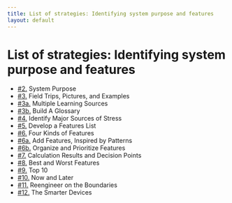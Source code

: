 ```yaml
---
title: List of strategies: Identifying system purpose and features
layout: default
---
```




# List of strategies: Identifying system purpose and features 

*  [#2.](/identifying-system-purpose-and-features.html) System Purpose
*  [#3.](/identifying-system-purpose-and-features.html) Field Trips, Pictures, and Examples
*  [#3a.](/identifying-system-purpose-and-features.html) Multiple Learning Sources
*  [#3b.](/identifying-system-purpose-and-features.html) Build A Glossary
*  [#4.](/identifying-system-purpose-and-features.html) Identify Major Sources of Stress
*  [#5.](/identifying-system-purpose-and-features.html) Develop a Features List
*  [#6.](/identifying-system-purpose-and-features.html) Four Kinds of Features
*  [#6a.](/identifying-system-purpose-and-features.html) Add Features, Inspired by Patterns
*  [#6b.](/identifying-system-purpose-and-features.html) Organize and Prioritize Features
*  [#7.](/identifying-system-purpose-and-features.html) Calculation Results and Decision Points
*  [#8.](/identifying-system-purpose-and-features.html) Best and Worst Features
*  [#9.](/identifying-system-purpose-and-features.html) Top 10
*  [#10.](/identifying-system-purpose-and-features.html) Now and Later
*  [#11.](/identifying-system-purpose-and-features.html) Reengineer on the Boundaries
*  [#12.](/identifying-system-purpose-and-features.html) The Smarter Devices


